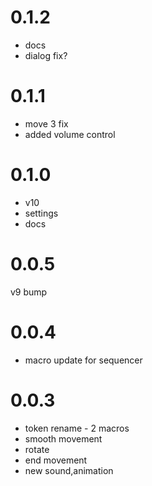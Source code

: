 # 0.1.2
- docs
- dialog fix?

# 0.1.1
- move 3 fix
- added volume control

# 0.1.0
- v10 
- settings
- docs

# 0.0.5
v9 bump

# 0.0.4
- macro update for sequencer

# 0.0.3
- token rename - 2 macros
- smooth movement
- rotate
- end movement
- new sound,animation

